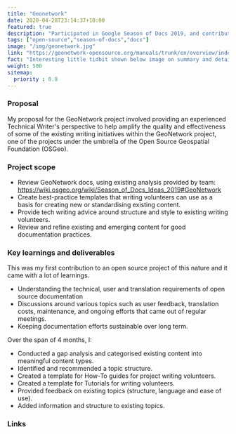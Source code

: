 ```yaml
---
title: "Geonetwork"
date: 2020-04-28T23:14:37+10:00
featured: true
description: "Participated in Google Season of Docs 2019, and contributed to the GeoNetwork open source project."
tags: ["open-source","season-of-docs","docs"]
image: "/img/geonetwork.jpg"
link: "https://geonetwork-opensource.org/manuals/trunk/en/overview/index.html/"
fact: "Interesting little tidbit shown below image on summary and detail page"
weight: 500
sitemap:
  priority : 0.8
---
```


### Proposal

My proposal for the GeoNetwork project involved providing an experienced Technical Writer's perspective to help amplify the quality and effectiveness of some of the existing writing initiatives within the GeoNetwork project, one of the projects under the umbrella of the Open Source Geospatial Foundation (OSGeo).

### Project scope

- Review GeoNetwork docs, using existing analysis provided by team: https://wiki.osgeo.org/wiki/Season_of_Docs_Ideas_2019#GeoNetwork
- Create best-practice templates that writing volunteers can use as a basis for creating new or standardising existing content.
- Provide tech writing advice around structure and style to existing writing volunteers.
- Review and refine existing and emerging content for good documentation practices.

### Key learnings and deliverables

This was my first contribution to an open source project of this nature and it came with a lot of learnings.

- Understanding the technical, user and translation requirements of open source documentation
- Discussions around various topics such as user feedback, translation costs, maintenance, and ongoing efforts that came out of regular meetings.
- Keeping documentation efforts sustainable over long term.

Over the span of 4 months, I:

- Conducted a gap analysis and categorised existing content into meaningful content types.
- Identified and recommended a topic structure.
- Created a template for How-To guides for project writing volunteers.
- Created a template for Tutorials for writing volunteers.
- Provided feedback on existing topics (structure, language and ease of use).
- Added information and structure to existing topics.

### Links
